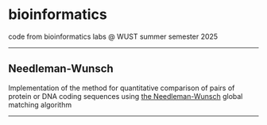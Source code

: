 # bioinformatics
code from bioinformatics labs @ WUST summer semester 2025
***


## Needleman-Wunsch
Implementation of the method for quantitative comparison of pairs of protein or DNA
coding sequences using [the Needleman-Wunsch](https://en.wikipedia.org/wiki/Needleman–Wunsch_algorithm) global matching algorithm

***
